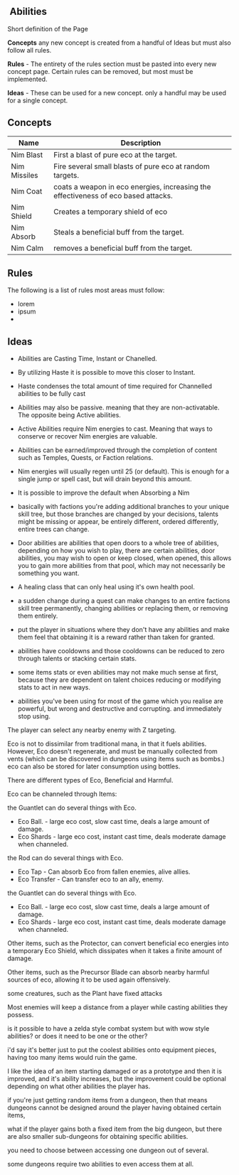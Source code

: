 ##  Abilities

Short definition of the Page

**Concepts** any new concept is created from a handful of Ideas but must also follow all rules.  

**Rules** \- The entirety of the rules section must be pasted into every new concept page. Certain rules can be removed, but most must be implemented.

**Ideas** \- These can be used for a new concept. only a handful may be used for a single concept.

## Concepts

| Name         | Description                                                                        |
|--------------|------------------------------------------------------------------------------------|
| Nim Blast    | First a blast of pure eco at the target.                                           |
| Nim Missiles | Fire several small blasts of pure eco at random targets.                           |
| Nim Coat     | coats a weapon in eco energies, increasing the effectiveness of eco based attacks. |
| Nim Shield   | Creates a temporary shield of eco                                                  |
| Nim Absorb   | Steals a beneficial buff from the target.                                          |
| Nim Calm     | removes a beneficial buff from the target.                                         |

## Rules

The following is a list of rules most areas must follow:

- lorem
- ipsum
- 


## Ideas

-   Abilities are Casting Time, Instant or Chanelled. 
-   By utilizing Haste it is possible to move this closer to Instant.
-   Haste condenses the total amount of time required for Channelled abilities to be fully cast
-   Abilities may also be passive. meaning that they are non-activatable. The opposite being Active abilities.
-   Active Abilities require Nim energies to cast. Meaning that ways to conserve or recover Nim energies are valuable.
-   Abilities can be earned/improved through the completion of content such as Temples, Quests, or Faction relations.

-   Nim energies will usually regen until 25 (or default). This is enough for a single jump or spell cast, but will drain beyond this amount.
-   It is possible to improve the default when Absorbing a Nim

-   basically with factions you're adding additional branches to your unique skill tree, but those branches are changed by your decisions, talents might be missing or appear, be entirely different, ordered differently, entire trees can change.
-   Door abilities are abilities that open doors to a whole tree of abilities, depending on how you wish to play, there are certain abilities, door abilities, you may wish to open or keep closed, when opened, this allows you to gain more abilities from that pool, which may not necessarily be something you want.
-   A healing class that can only heal using it's own health pool.
-   a sudden change during a quest can make changes to an entire factions skill tree permanently, changing abilities or replacing them, or removing them entirely.
-   put the player in situations where they don't have any abilities and make them feel that obtaining it is a reward rather than taken for granted.
-   abilities have cooldowns and those cooldowns can be reduced to zero through talents or stacking certain stats.
-   some items stats or even abilities may not make much sense at first, because they are dependent on talent choices reducing or modifying stats to act in new ways.
-   abilities you've been using for most of the game which you realise are powerful, but wrong and destructive and corrupting. and immediately stop using.


The player can select any nearby enemy with Z targeting.

Eco is not to dissimilar from traditional mana, in that it fuels abilities. However, Eco doesn't regenerate, and must be manually collected from vents (which can be discovered in dungeons using items such as bombs.) eco can also be stored for later consumption using bottles.

There are different types of Eco, Beneficial and Harmful.

Eco can be channeled through Items:

the Guantlet can do several things with Eco.

* Eco Ball. - large eco cost, slow cast time, deals a large amount of damage.
* Eco Shards - large eco cost, instant cast time, deals moderate damage when channeled.

the Rod can do several things with Eco.

* Eco Tap - Can absorb Eco from fallen enemies, alive allies.
* Eco Transfer - Can transfer eco to an ally, enemy.

the Guantlet can do several things with Eco.

* Eco Ball. - large eco cost, slow cast time, deals a large amount of damage.
* Eco Shards - large eco cost, instant cast time, deals moderate damage when channeled.

Other items, such as the Protector, can convert beneficial eco energies into a temporary Eco Shield, which dissipates when it takes a finite amount of damage.

Other items, such as the Precursor Blade can absorb nearby harmful sources of eco, allowing it to be used again offensively.

some creatures, such as the Plant have fixed attacks

Most enemies will keep a distance from a player while casting abilities they possess.

is it possible to have a zelda style combat system but with wow style abilities? or does it need to be one or the other?

i'd say it's better just to put the coolest abilities onto equipment pieces, having too many items would ruin the game.

I like the idea of an item starting damaged or as a prototype and then it is improved, and it's ability increases, but the improvement could be optional depending on what other abilities the player has.

if you're just getting random items from a dungeon, then that means dungeons cannot be designed around the player having obtained certain items,

what if the player gains both a fixed item from the big dungeon, but there are also smaller sub-dungeons for obtaining specific abilities.

you need to choose between accessing one dungeon out of several.

some dungeons require two abilities to even access them at all.